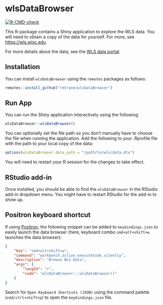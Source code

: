 

<!-- README.md is generated from README.Rmd. Please edit that file -->

# wlsDataBrowser

<!-- badges: start -->

[![R-CMD-check](https://github.com/rmtrane/wlsDataBrowser/actions/workflows/R-CMD-check.yaml/badge.svg)](https://github.com/rmtrane/wlsDataBrowser/actions/workflows/R-CMD-check.yaml)
<!-- badges: end -->

This R-package contains a Shiny application to explore the WLS data. You
will need to obtain a copy of the data for yourself. For more, see
https://wls.wisc.edu.

For more details about the data, see the [WLS data
portal](https://wls.portal.ssc.wisc.edu).

## Installation

You can install `wlsDataBrowser` using the `remotes` packages as
follows:

``` r
remotes::install_github("rmtrane/wlsDataBrowser")
```

## Run App

You can run the Shiny application interactively using the following:

``` r
wlsDataBrowser::wlsDataBrowser()
```

You can optionally set the file path so you don’t manually have to
choose the file when running the application. Add the following to your
.Rprofile file with the path to your local copy of the data:

``` r
options(wlsDataBrowser.data_path = "/path/to/wls/data.dta")
```

You will need to restart your R session for the changes to take effect.

## RStudio add-in

Once installed, you should be able to find the `wlsDataBrowser` in the
RStudio add-in dropdown menu. You might have to restart RStudio for the
add-in to show up.

## Positron keyboard shortcut

If using [Positron](https://positron.posit.co), the following snippet
can be added to `keybindings.json` to easily launch the data browser
(here, keyboard combo `cmd+alt+shift+w` launches the data browser):

``` json
{
    "key": "cmd+alt+shift+w",
    "command": "workbench.action.executeCode.silently",
    "description": "Browse WLS Data",
    "args": {
        "langId": "r",
        "code": "wlsDataBrowser:::wlsDataBrowser()"
    }
}
```

Search for `Open Keyboard Shortcuts (JSON)` using the command palette
(`cmd/ctrl+shift+p`) to open the `keybindings.json` file.
